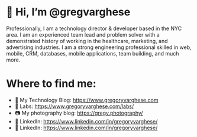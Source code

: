 # 👋 Hi, I’m @gregvarghese

Professionally, I am a technology director & developer based in the NYC area. I am an experienced team lead and problem solver with a demonstrated history of working in the healthcare, marketing, and advertising industries. I am a strong engineering professional skilled in web, mobile, CRM, databases, mobile applications, team building, and much more.

#  Where to find me:
  - 🔗 My Technology Blog: https://www.gregoryvarghese.com
  - 🔬 Labs: https://www.gregoryvarghese.com/labs/
  - 📷 My photography blog: https://gregv.photography/
  - 📨 LinkedIn: https://www.linkedin.com/in/gregoryvarghese/ 
  - 📨 LinkedIn: https://www.linkedin.com/in/gregoryvarghese/ 

<!---
gregvarghese/gregvarghese is a ✨ special ✨ repository because its `README.md` (this file) appears on your GitHub profile.
You can click the Preview link to take a look at your changes.
--->
